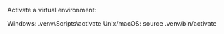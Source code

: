 

Activate a virtual environment:

Windows:
.venv\Scripts\activate
Unix/macOS:
source .venv/bin/activate